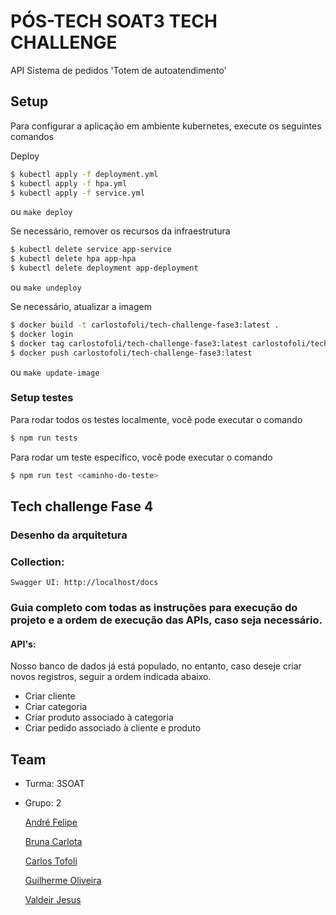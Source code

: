 # PÓS-TECH SOAT3 TECH CHALLENGE

API Sistema de pedidos 'Totem de autoatendimento'

## Setup

Para configurar a aplicação em ambiente kubernetes, execute os seguintes comandos

Deploy
```bash
$ kubectl apply -f deployment.yml
$ kubectl apply -f hpa.yml
$ kubectl apply -f service.yml
```
ou `make deploy`

Se necessário, remover os recursos da infraestrutura
```bash
$ kubectl delete service app-service
$ kubectl delete hpa app-hpa
$ kubectl delete deployment app-deployment
```
ou `make undeploy`

Se necessário, atualizar a imagem
```bash
$ docker build -t carlostofoli/tech-challenge-fase3:latest .
$ docker login
$ docker tag carlostofoli/tech-challenge-fase3:latest carlostofoli/tech-challenge-fase3:latest
$ docker push carlostofoli/tech-challenge-fase3:latest
```
ou `make update-image`

### Setup testes

Para rodar todos os testes localmente, você pode executar o comando
```bash
$ npm run tests
```

Para rodar um teste específico, você pode executar o comando
```bash
$ npm run test <caminho-do-teste>
```


## Tech challenge Fase 4

### Desenho da arquitetura



### Collection:

	Swagger UI: http://localhost/docs

### Guia completo com todas as instruções para execução do projeto e a ordem de execução das APIs, caso seja necessário.

#### API's:

Nosso banco de dados já está populado, no entanto, caso deseje criar novos registros, seguir a ordem indicada abaixo.

- Criar cliente
- Criar categoria
- Criar produto associado à categoria
- Criar pedido associado à cliente e produto


## Team
 - Turma: 3SOAT
 - Grupo: 2

   [André Felipe](andrefelipegodoi@gmail.com)
   
   [Bruna Carlota](brunacarlota@gmail.com)

   [Carlos Tofoli](henrique.tofoli@hotmail.com)

   [Guilherme Oliveira](guilherme.oliveira182@yahoo.com.br)

   [Valdeir Jesus](valdeir_014@hotmail.com)
